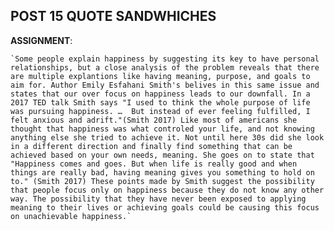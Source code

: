## POST 15 QUOTE SANDWHICHES

  __ASSIGNMENT__:

    `Some people explain happiness by suggesting its key to have personal relationships, but a close analysis of the problem reveals that there are multiple explantions like having meaning, purpose, and goals to aim for. Author Emily Esfahani Smith's belives in this same issue and states that our over focus on happiness leads to our downfall. In a 2017 TED talk Smith says "I used to think the whole purpose of life was pursuing happiness. …  But instead of ever feeling fulfilled, I felt anxious and adrift."(Smith 2017) Like most of americans she thought that happiness was what controled your life, and not knowing anything else she tried to achieve it. Not until here 30s did she look in a different direction and finally find something that can be achieved based on your own needs, meaning. She goes on to state that "Happiness comes and goes. But when life is really good and when things are really bad, having meaning gives you something to hold on to." (Smith 2017) These points made by Smith suggest the possibility that people focus only on happiness because they do not know any other way. The possibility that they have never been exposed to applying meaning to their lives or achieving goals could be causing this focus on unachievable happiness.`
